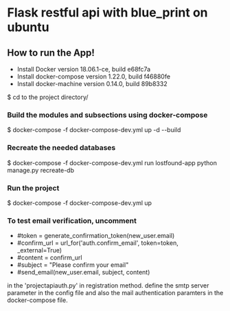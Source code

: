 # Flask restful api with blue_print on ubuntu 

## How to run the App!

- Install Docker version 18.06.1-ce, build e68fc7a
- Install docker-compose version 1.22.0, build f46880fe
- Install docker-machine version 0.14.0, build 89b8332

\$ cd to the project directory/

### Build the modules and subsections using docker-compose

\$ docker-compose -f docker-compose-dev.yml up -d --build

### Recreate the needed databases

\$ docker-compose -f docker-compose-dev.yml run lostfound-app python manage.py recreate-db

### Run the project

\$ docker-compose -f docker-compose-dev.yml up

### To test email verification, uncomment

- #token = generate_confirmation_token(new_user.email)
- #confirm_url = url_for('auth.confirm_email', token=token, _external=True)
- #content = confirm_url
- #subject = "Please confirm your email"
- #send_email(new_user.email, subject, content)
            
in the 'projectapiauth.py' in registration method.
define the smtp server parameter in the config file 
and also the mail authentication paramters in the docker-compose file.